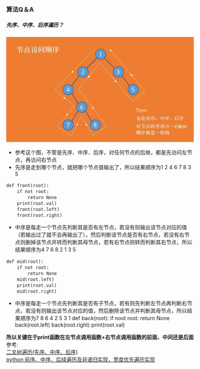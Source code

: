 ### 算法Q＆A

##### 先序、中序、后序遍历？
![节点遍历](https://github.com/linyang23/Q-A-in-level-2/blob/master/photo/suanfa_1.png)<br>
- 参考这个图，不管是先序、中序、后序，对任何节点的后继，都是先访问左节点，再访问右节点
- 先序是走到哪个节点，就把哪个节点值输出了，所以结果顺序为1 2 4 6 7 8 3 5<br>

```
def front(root):
    if not root:
        return None
    print(root.val)
    front(root.left)
    front(root.right)
```
- 中序是每走一个节点先判断其是否有左节点，若没有则输出该节点对应的值（若输出过了就不会再输出了），然后判断该节点是否有右节点，若没有右节点则删掉该节点并转而判断其母节点，若有右节点则转而判断其右节点，所以结果顺序为4 7 6 8 2 1 3 5
```
def mid(root):
    if not root:
        return None
    mid(root.left)
    print(root.val)
    mid(root.right)
```
- 中序是每走一个节点先判断其是否有子节点，若有则先判断左节点再判断右节点，若没有则输出该节点对应的值，然后删除该节点并判断其母节点，所以结果顺序为7 8 6 4 2 5 3 1
def back(root):
    if noot root:
        return None
    back(root.left)
    back(root.right)
    print(root.val)

**所以关键在于print函数在左节点调用函数+右节点调用函数的前面、中间还是后面**<br>
参考:<br>
[二叉树遍历(先序、中序、后序)](https://www.jianshu.com/p/456af5480cee)<br>
[python 前序、中序、后续遍历及非递归实现，宽度优先遍历实现](https://blog.csdn.net/qq_39269985/article/details/80441558)<br>
